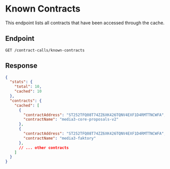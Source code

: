 # Known Contracts

This endpoint lists all contracts that have been accessed through the cache.

## Endpoint

```
GET /contract-calls/known-contracts
```

## Response
```json
{
  "stats": {
    "total": 10,
    "cached": 10
  },
  "contracts": {
    "cached": [
      {
        "contractAddress": "ST252TFQ08T74ZZ6XK426TQNV4EXF1D4RMTTNCWFA",
        "contractName": "media3-core-proposals-v2"
      },
      {
        "contractAddress": "ST252TFQ08T74ZZ6XK426TQNV4EXF1D4RMTTNCWFA",
        "contractName": "media3-faktory"
      },
      // ... other contracts
    ]
  }
}
```
